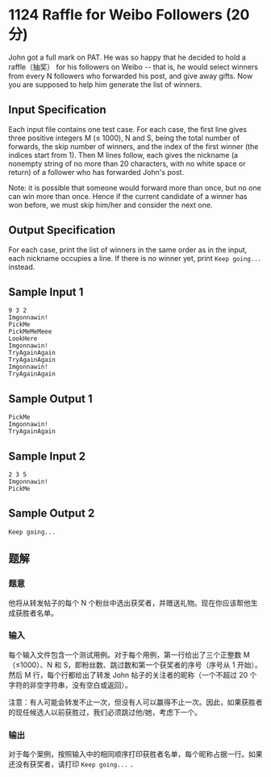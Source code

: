 # 1124 Raffle for Weibo Followers (20 分)

John got a full mark on PAT. He was so happy that he decided to hold a raffle（抽奖） for his followers on Weibo -- that is, he would select winners from every N followers who forwarded his post, and give away gifts. Now you are supposed to help him generate the list of winners.

## Input Specification

Each input file contains one test case. For each case, the first line gives three positive integers M ($\le$ 1000), N and S, being the total number of forwards, the skip number of winners, and the index of the first winner (the indices start from 1). Then M lines follow, each gives the nickname (a nonempty string of no more than 20 characters, with no white space or return) of a follower who has forwarded John's post.

Note: it is possible that someone would forward more than once, but no one can win more than once. Hence if the current candidate of a winner has won before, we must skip him/her and consider the next one.

## Output Specification

For each case, print the list of winners in the same order as in the input, each nickname occupies a line. If there is no winner yet, print `Keep going...` instead.

## Sample Input 1

    9 3 2
    Imgonnawin!
    PickMe
    PickMeMeMeee
    LookHere
    Imgonnawin!
    TryAgainAgain
    TryAgainAgain
    Imgonnawin!
    TryAgainAgain

## Sample Output 1

    PickMe
    Imgonnawin!
    TryAgainAgain

## Sample Input 2

    2 3 5
    Imgonnawin!
    PickMe

## Sample Output 2

    Keep going...

## 题解

### 题意

他将从转发帖子的每个 N 个粉丝中选出获奖者，并赠送礼物。现在你应该帮他生成获胜者名单。

### 输入

每个输入文件包含一个测试用例。对于每个用例，第一行给出了三个正整数 M（≤1000）、N 和 S，即粉丝数、跳过数和第一个获奖者的序号（序号从 1 开始）。然后 M 行，每个行都给出了转发 John 帖子的关注者的昵称（一个不超过 20 个字符的非空字符串，没有空白或返回）。

注意：有人可能会转发不止一次，但没有人可以赢得不止一次。因此，如果获胜者的现任候选人以前获胜过，我们必须跳过他/她，考虑下一个。

### 输出

对于每个案例，按照输入中的相同顺序打印获胜者名单，每个昵称占据一行。如果还没有获奖者，请打印 `Keep going...` ．

